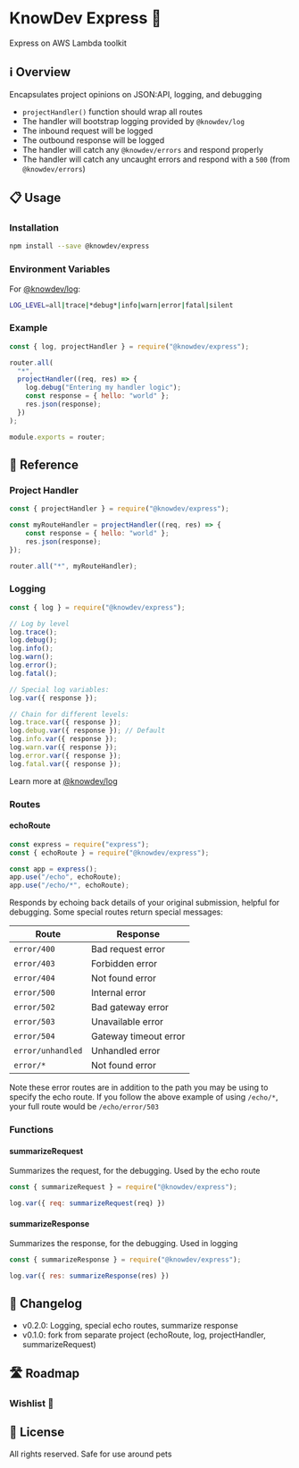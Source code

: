 # KnowDev Express 🚅

Express on AWS Lambda toolkit

## ℹ️ Overview

Encapsulates project opinions on JSON:API, logging, and debugging

* `projectHandler()` function should wrap all routes
* The handler will bootstrap logging provided by `@knowdev/log`
* The inbound request will be logged
* The outbound response will be logged
* The handler will catch any `@knowdev/errors` and respond properly
* The handler will catch any uncaught errors and respond with a `500` (from `@knowdev/errors`)

## 📋 Usage

### Installation

``` bash
npm install --save @knowdev/express
```

### Environment Variables

For [@knowdev/log](https://github.com/nullfame/knowdev-log):

``` bash
LOG_LEVEL=all|trace|*debug*|info|warn|error|fatal|silent
```

### Example

``` javascript
const { log, projectHandler } = require("@knowdev/express");

router.all(
  "*",
  projectHandler((req, res) => {
    log.debug("Entering my handler logic");
    const response = { hello: "world" };
    res.json(response);
  })
);

module.exports = router;
```

## 📖 Reference

### Project Handler

``` javascript
const { projectHandler } = require("@knowdev/express");

const myRouteHandler = projectHandler((req, res) => {
    const response = { hello: "world" };
    res.json(response);
});

router.all("*", myRouteHandler);
```

### Logging

``` javascript
const { log } = require("@knowdev/express");

// Log by level
log.trace();
log.debug();
log.info();
log.warn();
log.error();
log.fatal();

// Special log variables:
log.var({ response });

// Chain for different levels:
log.trace.var({ response });
log.debug.var({ response }); // Default
log.info.var({ response });
log.warn.var({ response });
log.error.var({ response });
log.fatal.var({ response });
```

Learn more at [@knowdev/log](https://github.com/nullfame/knowdev-log)

### Routes

#### echoRoute

``` javascript
const express = require("express");
const { echoRoute } = require("@knowdev/express");

const app = express();
app.use("/echo", echoRoute);
app.use("/echo/*", echoRoute);
```

Responds by echoing back details of your original submission, helpful for debugging. Some special routes return special messages:

| Route             | Response |
| ----------------- | -------- |
| `error/400`       | Bad request error |
| `error/403`       | Forbidden error |
| `error/404`       | Not found error |
| `error/500`       | Internal error |
| `error/502`       | Bad gateway error |
| `error/503`       | Unavailable error |
| `error/504`       | Gateway timeout error |
| `error/unhandled` | Unhandled error |
| `error/*`         | Not found error |

Note these error routes are in addition to the path you may be using to specify the echo route. If you follow the above example of using `/echo/*`, your full route would be `/echo/error/503`

### Functions

#### summarizeRequest

Summarizes the request, for the debugging.  Used by the echo route

``` javascript
const { summarizeRequest } = require("@knowdev/express");

log.var({ req: summarizeRequest(req) })
```

#### summarizeResponse

Summarizes the response, for the debugging.  Used in logging

``` javascript
const { summarizeResponse } = require("@knowdev/express");

log.var({ res: summarizeResponse(res) })
```

## 📝 Changelog

* v0.2.0: Logging, special echo routes, summarize response
* v0.1.0: fork from separate project (echoRoute, log, projectHandler, summarizeRequest)

## 🛣 Roadmap

### Wishlist 🌠

## 📜 License

All rights reserved. Safe for use around pets

